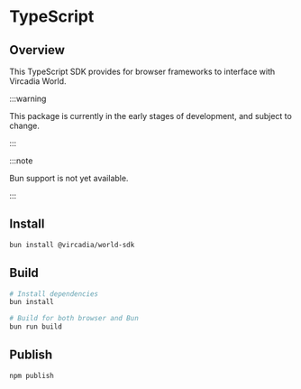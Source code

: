 # TypeScript

## Overview

This TypeScript SDK provides for browser frameworks to interface with Vircadia World.

:::warning

This package is currently in the early stages of development, and subject to change.

:::

:::note

Bun support is not yet available.

:::

## Install

```bash
bun install @vircadia/world-sdk
```

## Build
```bash
# Install dependencies
bun install

# Build for both browser and Bun
bun run build
```

## Publish

```bash
npm publish
```
